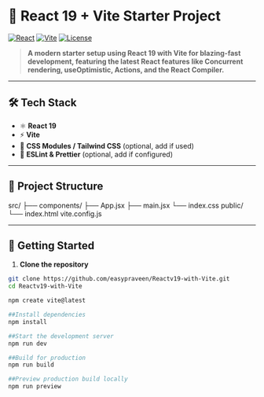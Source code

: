 # 🚀 React 19 + Vite Starter Project

[![React](https://img.shields.io/badge/React-19-blue?logo=react)](https://react.dev/)
[![Vite](https://img.shields.io/badge/Vite-5.2-purple?logo=vite)](https://vitejs.dev/)
[![License](https://img.shields.io/badge/license-MIT-green.svg)](LICENSE)

> **A modern starter setup using React 19 with Vite for blazing-fast development, featuring the latest React features like Concurrent rendering, useOptimistic, Actions, and the React Compiler.**

---

## 🛠 **Tech Stack**

- ⚛️ **React 19**
- ⚡ **Vite**
- 💅 **CSS Modules / Tailwind CSS** (optional, add if used)
- 📝 **ESLint & Prettier** (optional, add if configured)

---

## 📂 **Project Structure**

src/
├── components/
├── App.jsx
├── main.jsx
└── index.css
public/
└── index.html
vite.config.js


---

## 🚀 **Getting Started**

1. **Clone the repository**

```bash
git clone https://github.com/easypraveen/Reactv19-with-Vite.git
cd Reactv19-with-Vite

npm create vite@latest

##Install dependencies
npm install

##Start the development server
npm run dev

##Build for production
npm run build

##Preview production build locally
npm run preview


